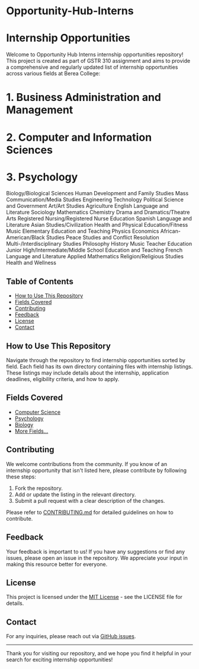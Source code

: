 # Opportunity-Hub-Interns

# Internship Opportunities

Welcome to Opportunity Hub Interns internship opportunities repository! This project is created as part of GSTR 310 assignment and 
aims to provide a comprehensive and regularly updated list of internship opportunities across various fields at Berea College:

# 1. Business Administration and Management 
# 2. Computer and Information Sciences 
# 3. Psychology 
Biology/Biological Sciences 
Human Development and Family Studies 
Mass Communication/Media Studies 
Engineering Technology 
Political Science and Government 
Art/Art Studies 
Agriculture 
English Language and Literature 
Sociology 
Mathematics 
Chemistry 
Drama and Dramatics/Theatre Arts 
Registered Nursing/Registered Nurse
Education 
Spanish Language and Literature 
Asian Studies/Civilization 
Health and Physical Education/Fitness 
Music
Elementary Education and Teaching 
Physics 
Economics 
African-American/Black Studies 
Peace Studies and Conflict Resolution 
Multi-/Interdisciplinary Studies 
Philosophy 
History 
Music Teacher Education
Junior High/Intermediate/Middle School Education and Teaching 
French Language and Literature 
Applied Mathematics 
Religion/Religious Studies 
Health and Wellness




## Table of Contents
- [How to Use This Repository](#how-to-use-this-repository)
- [Fields Covered](#fields-covered)
- [Contributing](#contributing)
- [Feedback](#feedback)
- [License](#license)
- [Contact](#contact)

## How to Use This Repository
Navigate through the repository to find internship opportunities sorted by field. Each field has its own directory containing files with internship listings. These listings may include details about the internship, application deadlines, eligibility criteria, and how to apply.

## Fields Covered
- [Computer Science](/Computer-Science)
- [Psychology](/Psychology)
- [Biology](/Biology)
- [More Fields...](/)

## Contributing
We welcome contributions from the community. If you know of an internship opportunity that isn't listed here, please contribute by following these steps:
1. Fork the repository.
2. Add or update the listing in the relevant directory.
3. Submit a pull request with a clear description of the changes.

Please refer to [CONTRIBUTING.md](/CONTRIBUTING.md) for detailed guidelines on how to contribute.

## Feedback
Your feedback is important to us! If you have any suggestions or find any issues, please open an issue in the repository. We appreciate your input in making this resource better for everyone.

## License
This project is licensed under the [MIT License](/LICENSE.md) - see the LICENSE file for details.

## Contact
For any inquiries, please reach out via [GitHub issues](https://github.com/[YourGitHubUsername]/internship-opportunities/issues).

---

Thank you for visiting our repository, and we hope you find it helpful in your search for exciting internship opportunities!
